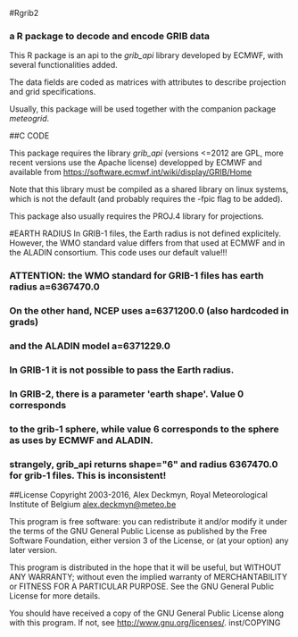 #Rgrib2
### a R package to decode and encode GRIB data

This R package is an api to the *grib_api* library developed by ECMWF, with several functionalities added.

The data fields are coded as matrices with attributes to describe projection and grid specifications.

Usually, this package will be used together with the companion package *meteogrid*.

##C CODE

This package requires the library *grib_api* (versions <=2012 are GPL, more recent versions use the Apache license) developped by ECMWF and available from https://software.ecmwf.int/wiki/display/GRIB/Home

Note that this library must be compiled as a shared library on linux systems, which is not the default (and probably requires the -fpic flag to be added).

This package also usually requires the PROJ.4 library for projections.

#EARTH RADIUS
In GRIB-1 files, the Earth radius is not defined explicitely. However, the WMO standard value differs from that used at ECMWF and in the ALADIN consortium. This code uses our default value!!!

### ATTENTION: the WMO standard for GRIB-1 files has earth radius a=6367470.0
###            On the other hand, NCEP uses a=6371200.0 (also hardcoded in grads)
###            and the ALADIN model a=6371229.0
###            In GRIB-1 it is not possible to pass the Earth radius.
###            In GRIB-2, there is a parameter 'earth shape'. Value 0 corresponds
###            to the grib-1 sphere, while value 6 corresponds to the sphere as uses by ECMWF and ALADIN.
### strangely, grib_api returns shape="6" and radius 6367470.0 for grib-1 files. This is inconsistent!

##License
Copyright 2003-2016, Alex Deckmyn, Royal Meteorological Institute of Belgium
alex.deckmyn@meteo.be

This program is free software: you can redistribute it and/or modify
it under the terms of the GNU General Public License as published by
the Free Software Foundation, either version 3 of the License, or
(at your option) any later version.

This program is distributed in the hope that it will be useful,
but WITHOUT ANY WARRANTY; without even the implied warranty of
MERCHANTABILITY or FITNESS FOR A PARTICULAR PURPOSE.  See the
GNU General Public License for more details.

You should have received a copy of the GNU General Public License
along with this program.  If not, see <http://www.gnu.org/licenses/>.
inst/COPYING



